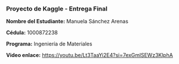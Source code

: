 ### Proyecto de Kaggle - Entrega Final

**Nombre del Estudiante:** Manuela Sánchez Arenas  

**Cédula:** 1000872238  

**Programa:** Ingeniería de Materiales

**Video enlace:** https://youtu.be/Lt3TaaYi2E4?si=7exGmlSEWz3KlphA
